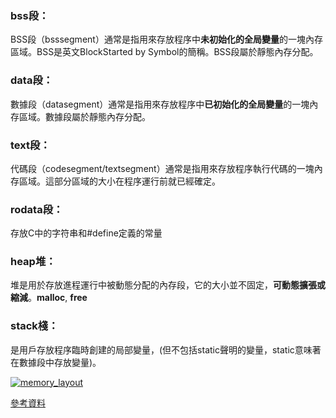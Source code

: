 ### bss段：  
BSS段（bsssegment）通常是指用來存放程序中**未初始化的全局變量**的一塊內存區域。BSS是英文BlockStarted by Symbol的簡稱。BSS段屬於靜態內存分配。  

### data段：  
數據段（datasegment）通常是指用來存放程序中**已初始化的全局變量**的一塊內存區域。數據段屬於靜態內存分配。  

### text段：  
代碼段（codesegment/textsegment）通常是指用來存放程序執行代碼的一塊內存區域。這部分區域的大小在程序運行前就已經確定。  

### rodata段：  
存放C中的字符串和#define定義的常量  

### heap堆：  
堆是用於存放進程運行中被動態分配的內存段，它的大小並不固定，**可動態擴張或縮減**。**malloc**, **free**  

### stack棧：  
是用戶存放程序臨時創建的局部變量，(但不包括static聲明的變量，static意味著在數據段中存放變量)。  

[![memory_layout](https://github.com/shaojason999/picoCTF/blob/master/Knowledges/pictures/memoryLayoutC.jpg)](https://www.geeksforgeeks.org/memory-layout-of-c-program/)

[參考資料](https://read01.com/zh-tw/zeG4M7.html#.XIPIcygzY2w)
